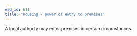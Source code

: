 ```yaml
---
esd_id: 611
title: "Housing - power of entry to premises"
---
```


A local authority may enter premises in certain circumstances.

